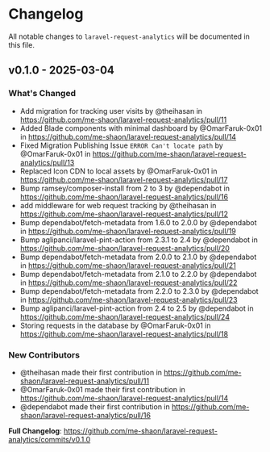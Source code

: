 # Changelog

All notable changes to `laravel-request-analytics` will be documented in this file.

## v0.1.0 - 2025-03-04

### What's Changed

* Add migration for tracking user visits by @theihasan in https://github.com/me-shaon/laravel-request-analytics/pull/11
* Added Blade components with minimal dashboard by @OmarFaruk-0x01 in https://github.com/me-shaon/laravel-request-analytics/pull/14
* Fixed Migration Publishing Issue `ERROR Can't locate path` by @OmarFaruk-0x01 in https://github.com/me-shaon/laravel-request-analytics/pull/13
* Replaced Icon CDN to local assets by @OmarFaruk-0x01 in https://github.com/me-shaon/laravel-request-analytics/pull/17
* Bump ramsey/composer-install from 2 to 3 by @dependabot in https://github.com/me-shaon/laravel-request-analytics/pull/16
* add middleware for web request tracking by @theihasan in https://github.com/me-shaon/laravel-request-analytics/pull/12
* Bump dependabot/fetch-metadata from 1.6.0 to 2.0.0 by @dependabot in https://github.com/me-shaon/laravel-request-analytics/pull/19
* Bump aglipanci/laravel-pint-action from 2.3.1 to 2.4 by @dependabot in https://github.com/me-shaon/laravel-request-analytics/pull/20
* Bump dependabot/fetch-metadata from 2.0.0 to 2.1.0 by @dependabot in https://github.com/me-shaon/laravel-request-analytics/pull/21
* Bump dependabot/fetch-metadata from 2.1.0 to 2.2.0 by @dependabot in https://github.com/me-shaon/laravel-request-analytics/pull/22
* Bump dependabot/fetch-metadata from 2.2.0 to 2.3.0 by @dependabot in https://github.com/me-shaon/laravel-request-analytics/pull/23
* Bump aglipanci/laravel-pint-action from 2.4 to 2.5 by @dependabot in https://github.com/me-shaon/laravel-request-analytics/pull/24
* Storing requests in the database by @OmarFaruk-0x01 in https://github.com/me-shaon/laravel-request-analytics/pull/18

### New Contributors

* @theihasan made their first contribution in https://github.com/me-shaon/laravel-request-analytics/pull/11
* @OmarFaruk-0x01 made their first contribution in https://github.com/me-shaon/laravel-request-analytics/pull/14
* @dependabot made their first contribution in https://github.com/me-shaon/laravel-request-analytics/pull/16

**Full Changelog**: https://github.com/me-shaon/laravel-request-analytics/commits/v0.1.0
